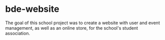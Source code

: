 # bde-website
The goal of this school project was to create a website with user and event management, as well as an online store, for the school's student association.
